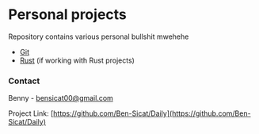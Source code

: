 # Personal projects

Repository contains various personal bullshit  mwehehe


- [Git](https://git-scm.com/)
- [Rust](https://www.rust-lang.org/) (if working with Rust projects)


### Contact

Benny - [bensicat00@gmail.com](https://twitter.com/your_twitter_handle) 

Project Link: [https://github.com/Ben-Sicat/Daily](https://github.com/Ben-Sicat/Daily)
